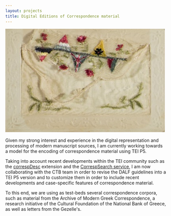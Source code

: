 ```yaml
---
layout: projects
title: Digital Editions of Correspondence material
---
```

<a href="http://www.europeana1914-1918.eu/nl/contributions/3436"><img src="../images/correspondence1.jpg" width="500"/></a>

Given my strong interest and experience in the digital representation and processing of modern manuscript sources, I am currently working towards a model for the encoding of correspondence material using TEI P5.

Taking into account recent developments within the TEI community such as the <a href="http://www.tei-c.org/release/doc/tei-p5-doc/en/html/ref-correspDesc.html">correspDesc</a> extension and the <a href="http://correspsearch.net">CorrespSearch service</a>, I am now collaborating with the CTB team in order to revise the DALF guidelines into a TEI P5 version and to customize them in order to include recent developments and case-specific features of correspondence material. 

To this end, we are using as test-beds several correspondence corpora, such as material from the Archive of Modern Greek Correspondence, a research initiative of the Cultural Foundation of the National Bank of Greece, as well as letters from the Gezelle's.
